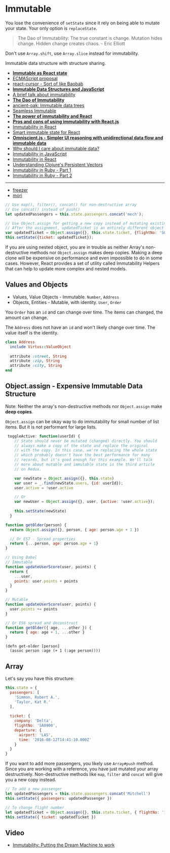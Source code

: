# Immutable

You lose the convenience of `setState` since it rely on being able to mutate your state. Your only option is `replaceState`.

> The Dao of Immutability: The true constant is change. Mutation hides change. Hidden change creates chaos. - Eric Elliott

Don't use `Array.shift`, use `Array.slice` instead for immutability.

Immutable data structure with structure sharing.

* [**Immutable as React state**](https://github.com/facebook/immutable-js/wiki/Immutable-as-React-state)
* [ECMAScript proposal](https://github.com/sebmarkbage/ecmascript-immutable-data-structures)
* [react-cursor - Sort of like Baobab](https://github.com/dustingetz/react-cursor/)
* [**Immutable Data Structures and JavaScript**](http://jlongster.com/Using-Immutable-Data-Structures-in-JavaScript)
* [A brief talk about immutability](https://medium.com/@cassiozen/a-brief-talk-about-immutability-and-react-s-helpers-70919ab8ae7c)
* [**The Dao of Immutability**](https://medium.com/javascript-scene/the-dao-of-immutability-9f91a70c88cd)
* [ancient-oak: Immutable data trees](https://github.com/brainshave/ancient-oak)
* [Seamless Immutable](https://github.com/rtfeldman/seamless-immutable)
* [**The power of immutability and React**](https://medium.com/@sharifsbeat/the-power-of-immutability-and-react-daf46f2a5f4d)
* [**Pros and cons of using immutability with React.js**](http://reactkungfu.com/2015/08/pros-and-cons-of-using-immutability-with-react-js/)
* [Immutability in React](http://www.sitepoint.com/immutability-react/)
* [Smart immutable state for React](https://github.com/mistadikay/doob)
* [**Omniscient.js - Simpler UI reasoning with unidirectional data flow and immutable data**](http://omniscientjs.github.io/guides/01-simpler-ui-reasoning-with-unidirectional/)
* [Why should I care about immutable data?](http://www.bennadel.com/blog/2903-why-should-i-care-about-immutable-data-in-reactjs.htm)
* [Immutability in JavaScript](http://www.sitepoint.com/immutability-javascript/)
* [Immutability in React](http://www.sitepoint.com/immutability-react/)
* [Understanding Clojure's Persistent Vectors](http://hypirion.com/musings/understanding-persistent-vector-pt-1)
* [Immutability in Ruby - Part 1](http://blog.deveo.com/immutability-in-ruby-part-1-data-structures/)
* [Immutability in Ruby - Part 2](http://blog.deveo.com/immutability-in-ruby-part-2-domain-models/)

---

* [freezer](https://github.com/arqex/freezer)
* [mori](http://swannodette.github.io/mori/)

```js
// Use map(), filter(), concat() for non-destructive array
// Use concat() instead of push()
let updatedPassengers = this.state.passengers.concat('mech');

// Use Object.assign for getting a new copy instead of mutating existing
// After the assignment, updatedTicket is an entirely different object than this.state.ticket
var updatedTicket = Object.assign({}, this.state.ticket, {flightNo: 'SQ112'});
this.setState({ticket: updatedTicket});
```

If you are using nested object, you are in trouble as neither Array's non-destructive methods nor `Object.assign` makes deep copies. Making a deep clone will be expensive on performance and even impossible to do in some cases. However, React provides a set of utility called Immutability Helpers that can help to update more complex and nested models.

## Values and Objects

* Values, Value Objects - Immutable. `Number`, `Address`
* Objects, Entities - Mutable, with identity. `User`, `Order`

You `Order` has an `id` and can change over time. The items can changed, the amount can change.

The `Address` does not have an `id` and won't likely change over time. The value itself is the identity.

```ruby
class Address
  include Virtus::ValueObject
  
  attribute :street, String
  attribute :zip, String
  attribute :city, String
end
```

## Object.assign - Expensive Immutable Data Structure

Note: Neither the array's non-destructive methods nor `Object.assign` make **deep copies**.

`Object.assign` can be okay way to do immutability for small number of list items. But it is not performant for large lists.

```js
 toggleActive: function(userId) {
    // State should never be mutated (changed) directly. You should
    // always make a copy of the state and replace the original
    // with the copy. In this case, we're replacing the whole state
    // which probably doesn't have the best performance for many
    // records, but it's good enough for this example. We'll talk
    // more about mutable and immutable state in the third article
    // on Redux.

    var newState = Object.assign({}, this.state)
    var user = _.find(newState.users, {id: userId});
    user.active = !user.active

    // Or
    var newUser = Object.assign({}, user, {active: !user.active});
    
    this.setState(newState)
  }
```

```js
function getOlder(person) {
  return Object.assign({}, person, { age: person.age + 1 })

  // Or ES7 - Spread properties
  return {...person, age: person.age + 1}
}

// Using Babel
// Immutable
function updateUserScore(user, points) {
  return {
    ...user,
    points: user.points + points
  }
}

// Mutable
function updateUserScore(user, points) {
  user.points += points
}

// Or ES6 spread and deconstruct
function getOlder({ age, ...other }) {
  return { age: age + 1, ...other }
}
```

```
(defn get-older [person]
  (assoc person :age (+ 1 (:age person))))
```

## Array

Let's say you have this structure:

```js
this.state = {
  passengers: [
    'Simmon, Robert A.',
    'Taylor, Kat R.'
  ],
  
  ticket: {
    company: 'Delta',
    flightNo: 'SA0900',
    departure: {
      airport: 'LAS',
      time: '2016-08-12T14:41:10.000Z'
    }
  }
}
```

If you want to add more passengers, you likely use `Array#push` method. Since you are working with a reference, you have just mutated your array destructively. Non-destructive methods like `map`, `filter` and `concat` will give you a new copy instead.

```js
// To add a new passenger
let updatedPassengers = this.state.passengers.concat('Mitchell')
this.setState({ passengers: updatedPassenger })

// To change flight number
let updatedTicket = Object.assign({}, this.state.ticket, { flightNo: '1010' })
this.setState({ ticket: updatedTicket })
```

## Video

* [Immutability: Putting the Dream Machine to work](https://www.youtube.com/watch?v=J-bC20aAat8)